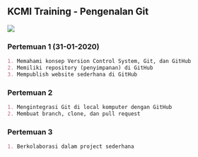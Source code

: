 ## KCMI Training - Pengenalan Git

<img src="https://i.imgur.com/mKQeVeS.png"></img>


### Pertemuan 1 (31-01-2020)

```markdown
1. Memahami konsep Version Control System, Git, dan GitHub
2. Memiliki repository (penyimpanan) di GitHub 
3. Mempublish website sederhana di GitHub
```

### Pertemuan 2

```markdown
1. Mengintegrasi Git di local komputer dengan GitHub
2. Membuat branch, clone, dan pull request
```

### Pertemuan 3

```markdown
1. Berkolaborasi dalam project sederhana
```

